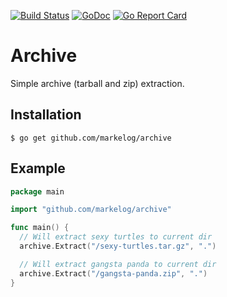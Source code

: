 [![Build Status](https://travis-ci.org/markelog/archive.svg)](https://travis-ci.org/markelog/archive) [![GoDoc](https://godoc.org/github.com/markelog/archive?status.svg)](https://godoc.org/github.com/markelog/archive) [![Go Report Card](https://goreportcard.com/badge/github.com/markelog/archive)](https://goreportcard.com/report/github.com/markelog/archive)

# Archive

Simple archive (tarball and zip) extraction.

## Installation

```
$ go get github.com/markelog/archive
```

## Example

```go
package main

import "github.com/markelog/archive"

func main() {
  // Will extract sexy turtles to current dir
  archive.Extract("/sexy-turtles.tar.gz", ".")

  // Will extract gangsta panda to current dir
  archive.Extract("/gangsta-panda.zip", ".")
}
```
